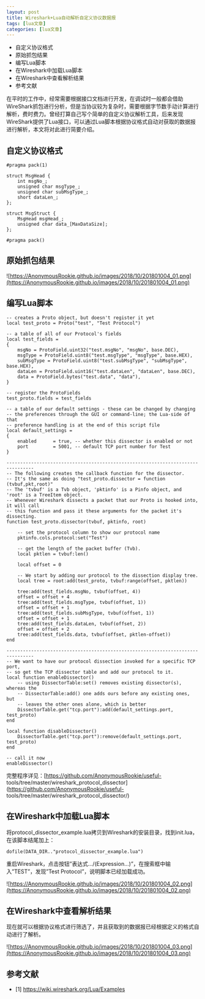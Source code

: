 ```yaml
---
layout: post
title: Wireshark+Lua自动解析自定义协议数据报 
tags: [lua文章]
categories: [lua文章]
---
```

  * 自定义协议格式
  * 原始抓包结果
  * 编写Lua脚本
  * 在Wireshark中加载Lua脚本
  * 在Wireshark中查看解析结果
  * 参考文献

在平时的工作中，经常需要根据接口文档进行开发，在调试时一般都会借助WireShark抓包进行分析，但是当协议较为复杂时，需要根据字节数手动计算进行解析，费时费力。曾经打算自己写个简单的自定义协议解析工具，后来发现WireShark提供了Lua接口，可以通过Lua脚本根据协议格式自动对获取的数据报进行解析，本文将对此进行简要介绍。

## 自定义协议格式

    
    
    #pragma pack(1)
    
    struct MsgHead {
        int msgNo_;
        unsigned char msgType_;
        unsigned char subMsgType_;
        short dataLen_;
    };
    
    struct MsgStruct {
        MsgHead msgHead_;
        unsigned char data_[MaxDataSize];
    };
    
    #pragma pack()
    

## 原始抓包结果

![https://AnonymousRookie.github.io/images/2018/10/201801004_01.png](https://AnonymousRookie.github.io/images/2018/10/201801004_01.png)

## 编写Lua脚本

    
    
    -- creates a Proto object, but doesn't register it yet
    local test_proto = Proto("test", "Test Protocol")
    
    -- a table of all of our Protocol's fields
    local test_fields =
    {
        msgNo = ProtoField.uint32("test.msgNo", "msgNo", base.DEC),
        msgType = ProtoField.uint8("test.msgType", "msgType", base.HEX),
        subMsgType = ProtoField.uint8("test.subMsgType", "subMsgType", base.HEX),
        dataLen = ProtoField.uint16("test.dataLen", "dataLen", base.DEC),
        data = ProtoField.bytes("test.data", "data"),
    }
    
    -- register the ProtoFields
    test_proto.fields = test_fields
    
    -- a table of our default settings - these can be changed by changing
    -- the preferences through the GUI or command-line; the Lua-side of that
    -- preference handling is at the end of this script file
    local default_settings =
    {
        enabled      = true, -- whether this dissector is enabled or not
        port         = 5001, -- default TCP port number for Test
    }
    
    --------------------------------------------------------------------------------
    -- The following creates the callback function for the dissector.
    -- It's the same as doing "test_proto.dissector = function (tvbuf,pkt,root)"
    -- The 'tvbuf' is a Tvb object, 'pktinfo' is a Pinfo object, and 'root' is a TreeItem object.
    -- Whenever Wireshark dissects a packet that our Proto is hooked into, it will call
    -- this function and pass it these arguments for the packet it's dissecting.
    function test_proto.dissector(tvbuf, pktinfo, root)
    
        -- set the protocol column to show our protocol name
        pktinfo.cols.protocol:set("Test")
    
        -- get the length of the packet buffer (Tvb).
        local pktlen = tvbuf:len()
    
        local offset = 0
    
        -- We start by adding our protocol to the dissection display tree.
        local tree = root:add(test_proto, tvbuf:range(offset, pktlen))
    
        tree:add(test_fields.msgNo, tvbuf(offset, 4))
        offset = offset + 4
        tree:add(test_fields.msgType, tvbuf(offset, 1))
        offset = offset + 1
        tree:add(test_fields.subMsgType, tvbuf(offset, 1))
        offset = offset + 1
        tree:add(test_fields.dataLen, tvbuf(offset, 2))
        offset = offset + 2
        tree:add(test_fields.data, tvbuf(offset, pktlen-offset))
    end
    
    --------------------------------------------------------------------------------
    -- We want to have our protocol dissection invoked for a specific TCP port,
    -- so get the TCP dissector table and add our protocol to it.
    local function enableDissector()
        -- using DissectorTable:set() removes existing dissector(s), whereas the
        -- DissectorTable:add() one adds ours before any existing ones, but
        -- leaves the other ones alone, which is better
        DissectorTable.get("tcp.port"):add(default_settings.port, test_proto)
    end
    
    local function disableDissector()
        DissectorTable.get("tcp.port"):remove(default_settings.port, test_proto)
    end
    
    -- call it now
    enableDissector()
    

完整程序详见：[https://github.com/AnonymousRookie/useful-
tools/tree/master/wireshark_protocol_dissector](https://github.com/AnonymousRookie/useful-
tools/tree/master/wireshark_protocol_dissector/)

## 在Wireshark中加载Lua脚本

将protocol_dissector_example.lua拷贝到Wireshark的安装目录，找到init.lua，在该脚本结尾加上：

    
    
    dofile(DATA_DIR.."protocol_dissector_example.lua")
    

重启Wireshark，点击按钮”表达式…/(Expression…)”，在搜索框中输入”TEST”，发现”Test
Protocol”，说明脚本已经加载成功。

![https://AnonymousRookie.github.io/images/2018/10/201801004_02.png](https://AnonymousRookie.github.io/images/2018/10/201801004_02.png)

## 在Wireshark中查看解析结果

现在就可以根据协议格式进行筛选了，并且获取到的数据报已经根据定义的格式自动进行了解析。

![https://AnonymousRookie.github.io/images/2018/10/201801004_03.png](https://AnonymousRookie.github.io/images/2018/10/201801004_03.png)

## 参考文献

  * [1] https://wiki.wireshark.org/Lua/Examples